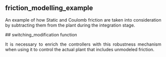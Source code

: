 ## friction_modelling_example
<p align = "justify"> An example of how Static and  Coulomb friction are taken into consideration by subtracting them from the plant during the integration stage. <br></p>
## switching_modification function 
<p align = justify> It is necessary to enrich the controllers with this robustness mechanism when using it to control the actual plant that includes unmodeled friction. <br> </p>